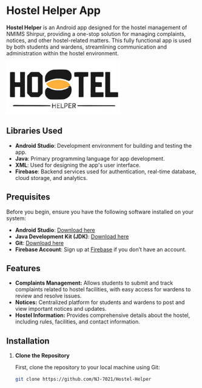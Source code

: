 
# Hostel Helper App

**Hostel Helper** is an Android app designed for the hostel management of NMIMS Shirpur, providing a one-stop solution for managing complaints, notices, and other hostel-related matters. This fully functional app is used by both students and wardens, streamlining communication and administration within the hostel environment.



<img src="https://github.com/NJ-7021/Hostel-Helper/blob/main/app/src/main/res/drawable/Screenshot%20(44).png" alt="Logo" width="300"/>


## Libraries Used

- **Android Studio**: Development environment for building and testing the app.
- **Java**: Primary programming language for app development.
- **XML**: Used for designing the app's user interface.
- **Firebase**: Backend services used for authentication, real-time database, cloud storage, and analytics.
## Prequisites
Before you begin, ensure you have the following software installed on your system:

- **Android Studio**: [Download here](https://developer.android.com/studio)
- **Java Development Kit (JDK)**: [Download here](https://www.oracle.com/java/technologies/javase-jdk11-downloads.html)
- **Git**: [Download here](https://git-scm.com/downloads)
- **Firebase Account**: Sign up at [Firebase](https://firebase.google.com/) if you don’t have an account.
## Features

- **Complaints Management:** Allows students to submit and track complaints related to hostel facilities, with easy access for wardens to review and resolve issues.
- **Notices:** Centralized platform for students and wardens to post and view important notices and updates.
- **Hostel Information:** Provides comprehensive details about the hostel, including rules, facilities, and contact information.


## Installation

1. **Clone the Repository**

   First, clone the repository to your local machine using Git:

   ```bash
   git clone https://github.com/NJ-7021/Hostel-Helper

